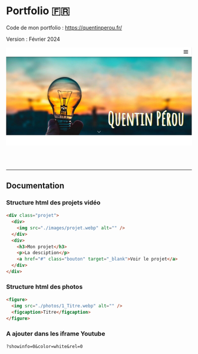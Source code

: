 # Portfolio 🇫🇷

Code de mon portfolio : https://quentinperou.fr/

Version : Février 2024

![home page](apercu-portfolio-v2.jpg)

<br>

<!-- Développé en live sur Twitch : [twitch.tv/quentinperou](https://www.twitch.tv/quentinperou) -->

<br>

---

## Documentation

### **Structure html des projets vidéo**

```html
<div class="projet">
  <div>
    <img src="./images/projet.webp" alt="" />
  </div>
  <div>
    <h3>Mon projet</h3>
    <p>La desciption</p>
    <a href="#" class="bouton" target="_blank">Voir le projet</a>
  </div>
</div>
```

### **Structure html des photos**

```html
<figure>
  <img src="./photos/1_Titre.webp" alt="" />
  <figcaption>Titre</figcaption>
</figure>
```

### **A ajouter dans les iframe Youtube**
```
?showinfo=0&color=white&rel=0
```
